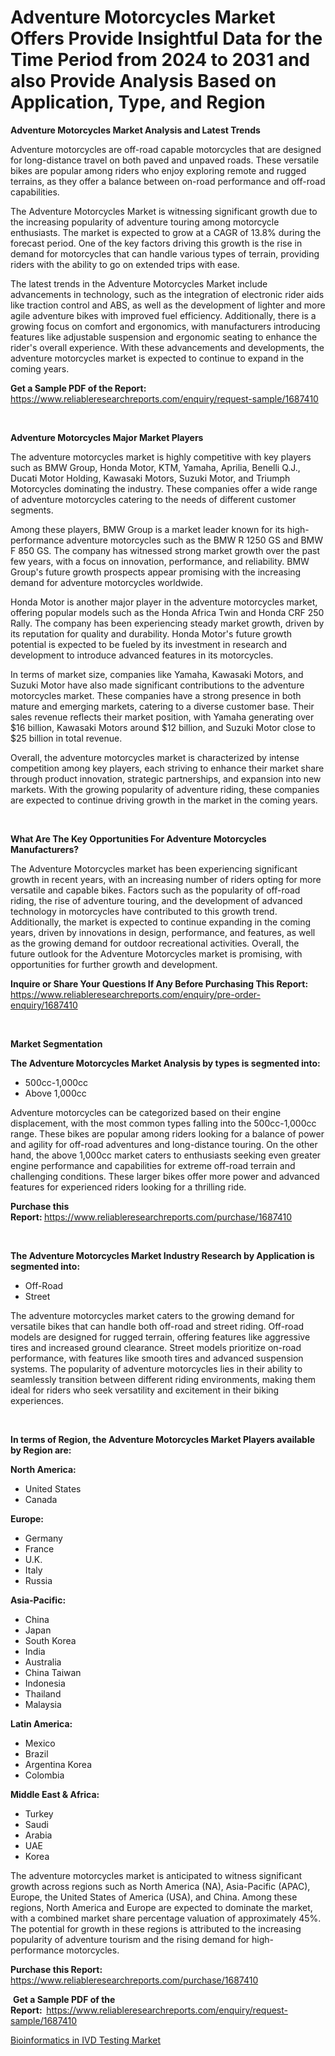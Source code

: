 <p><h1>Adventure Motorcycles Market Offers Provide Insightful Data for the Time Period from 2024 to 2031 and also Provide Analysis Based on Application, Type, and Region</h1></p><p><strong>Adventure Motorcycles Market Analysis and Latest Trends</strong></p>
<p><p>Adventure motorcycles are off-road capable motorcycles that are designed for long-distance travel on both paved and unpaved roads. These versatile bikes are popular among riders who enjoy exploring remote and rugged terrains, as they offer a balance between on-road performance and off-road capabilities.</p><p>The Adventure Motorcycles Market is witnessing significant growth due to the increasing popularity of adventure touring among motorcycle enthusiasts. The market is expected to grow at a CAGR of 13.8% during the forecast period. One of the key factors driving this growth is the rise in demand for motorcycles that can handle various types of terrain, providing riders with the ability to go on extended trips with ease.</p><p>The latest trends in the Adventure Motorcycles Market include advancements in technology, such as the integration of electronic rider aids like traction control and ABS, as well as the development of lighter and more agile adventure bikes with improved fuel efficiency. Additionally, there is a growing focus on comfort and ergonomics, with manufacturers introducing features like adjustable suspension and ergonomic seating to enhance the rider's overall experience. With these advancements and developments, the adventure motorcycles market is expected to continue to expand in the coming years.</p></p>
<p><strong>Get a Sample PDF of the Report:&nbsp;</strong> <a href="https://www.reliableresearchreports.com/enquiry/request-sample/1687410">https://www.reliableresearchreports.com/enquiry/request-sample/1687410</a></p>
<p>&nbsp;</p>
<p><strong>Adventure Motorcycles Major Market Players</strong></p>
<p><p>The adventure motorcycles market is highly competitive with key players such as BMW Group, Honda Motor, KTM, Yamaha, Aprilia, Benelli Q.J., Ducati Motor Holding, Kawasaki Motors, Suzuki Motor, and Triumph Motorcycles dominating the industry. These companies offer a wide range of adventure motorcycles catering to the needs of different customer segments.</p><p>Among these players, BMW Group is a market leader known for its high-performance adventure motorcycles such as the BMW R 1250 GS and BMW F 850 GS. The company has witnessed strong market growth over the past few years, with a focus on innovation, performance, and reliability. BMW Group's future growth prospects appear promising with the increasing demand for adventure motorcycles worldwide.</p><p>Honda Motor is another major player in the adventure motorcycles market, offering popular models such as the Honda Africa Twin and Honda CRF 250 Rally. The company has been experiencing steady market growth, driven by its reputation for quality and durability. Honda Motor's future growth potential is expected to be fueled by its investment in research and development to introduce advanced features in its motorcycles.</p><p>In terms of market size, companies like Yamaha, Kawasaki Motors, and Suzuki Motor have also made significant contributions to the adventure motorcycles market. These companies have a strong presence in both mature and emerging markets, catering to a diverse customer base. Their sales revenue reflects their market position, with Yamaha generating over $16 billion, Kawasaki Motors around $12 billion, and Suzuki Motor close to $25 billion in total revenue.</p><p>Overall, the adventure motorcycles market is characterized by intense competition among key players, each striving to enhance their market share through product innovation, strategic partnerships, and expansion into new markets. With the growing popularity of adventure riding, these companies are expected to continue driving growth in the market in the coming years.</p></p>
<p>&nbsp;</p>
<p><strong>What Are The Key Opportunities For Adventure Motorcycles Manufacturers?</strong></p>
<p><p>The Adventure Motorcycles market has been experiencing significant growth in recent years, with an increasing number of riders opting for more versatile and capable bikes. Factors such as the popularity of off-road riding, the rise of adventure touring, and the development of advanced technology in motorcycles have contributed to this growth trend. Additionally, the market is expected to continue expanding in the coming years, driven by innovations in design, performance, and features, as well as the growing demand for outdoor recreational activities. Overall, the future outlook for the Adventure Motorcycles market is promising, with opportunities for further growth and development.</p></p>
<p><strong>Inquire or Share Your Questions If Any Before Purchasing This Report:</strong> <a href="https://www.reliableresearchreports.com/enquiry/pre-order-enquiry/1687410">https://www.reliableresearchreports.com/enquiry/pre-order-enquiry/1687410</a></p>
<p>&nbsp;</p>
<p><strong>Market Segmentation</strong></p>
<p><strong>The Adventure Motorcycles Market Analysis by types is segmented into:</strong></p>
<p><ul><li>500cc-1,000cc</li><li>Above 1,000cc</li></ul></p>
<p><p>Adventure motorcycles can be categorized based on their engine displacement, with the most common types falling into the 500cc-1,000cc range. These bikes are popular among riders looking for a balance of power and agility for off-road adventures and long-distance touring. On the other hand, the above 1,000cc market caters to enthusiasts seeking even greater engine performance and capabilities for extreme off-road terrain and challenging conditions. These larger bikes offer more power and advanced features for experienced riders looking for a thrilling ride.</p></p>
<p><strong>Purchase this Report:&nbsp;</strong><a href="https://www.reliableresearchreports.com/purchase/1687410">https://www.reliableresearchreports.com/purchase/1687410</a></p>
<p>&nbsp;</p>
<p><strong>The Adventure Motorcycles Market Industry Research by Application is segmented into:</strong></p>
<p><ul><li>Off-Road</li><li>Street</li></ul></p>
<p><p>The adventure motorcycles market caters to the growing demand for versatile bikes that can handle both off-road and street riding. Off-road models are designed for rugged terrain, offering features like aggressive tires and increased ground clearance. Street models prioritize on-road performance, with features like smooth tires and advanced suspension systems. The popularity of adventure motorcycles lies in their ability to seamlessly transition between different riding environments, making them ideal for riders who seek versatility and excitement in their biking experiences.</p></p>
<p>&nbsp;</p>
<p><strong>In terms of Region, the Adventure Motorcycles Market Players available by Region are:</strong></p>
<p>
    <p> <strong> North America: </strong>
        <ul>
            <li>United States</li>
            <li>Canada</li>
        </ul>
        </p> 
    <p> <strong> Europe: </strong>
        <ul>
            <li>Germany</li>
            <li>France</li>
            <li>U.K.</li>
            <li>Italy</li>
            <li>Russia</li>
        </ul>
        </p> 
    <p> <strong> Asia-Pacific: </strong>
        <ul>
            <li>China</li>
            <li>Japan</li>
            <li>South Korea</li>
            <li>India</li>
            <li>Australia</li>
            <li>China Taiwan</li>
            <li>Indonesia</li>
            <li>Thailand</li>
            <li>Malaysia</li>
        </ul>
        </p> 
    <p> <strong> Latin America: </strong>
        <ul>
            <li>Mexico</li>
            <li>Brazil</li>
            <li>Argentina Korea</li>
            <li>Colombia</li>
        </ul>
        </p> 
    <p> <strong> Middle East & Africa: </strong>
        <ul>
            <li>Turkey</li>
            <li>Saudi</li>
            <li>Arabia</li>
            <li>UAE</li>
            <li>Korea</li>
        </ul>
    </p>
    </p>
<p><p>The adventure motorcycles market is anticipated to witness significant growth across regions such as North America (NA), Asia-Pacific (APAC), Europe, the United States of America (USA), and China. Among these regions, North America and Europe are expected to dominate the market, with a combined market share percentage valuation of approximately 45%. The potential for growth in these regions is attributed to the increasing popularity of adventure tourism and the rising demand for high-performance motorcycles.</p></p>
<p><strong>Purchase this Report: </strong><a href="https://www.reliableresearchreports.com/purchase/1687410">https://www.reliableresearchreports.com/purchase/1687410</a></p>
<p>&nbsp;<strong>Get a Sample PDF of the Report:&nbsp;&nbsp;</strong><a href="https://www.reliableresearchreports.com/enquiry/request-sample/1687410">https://www.reliableresearchreports.com/enquiry/request-sample/1687410</a></p>
<p><strong></strong></p>
<p><p><a href="https://meowing-lemming-dd3.notion.site/Bioinformatics-in-IVD-Testing-Market-Size-and-Growth-Market-Segmentation-Regional-and-Country-Brea-c13c01d0fa4445f49a0b2d39dc98c4e1">Bioinformatics in IVD Testing Market</a></p></p>